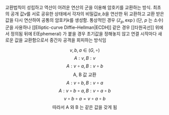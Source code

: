 교환법칙이 성립하고 역산이 어려운 연산의 군을 이용해 암호키를 교환하는 방식.
최초의 공개 값$v$를 서로 공유한 상태에서 각자의 비밀값$a, b$을 연산한 뒤 교환하고 교환 받은 값을 다시 연산하여 공통의 암호키$k$를 생성함.
통상적인 경우 $(\mathbb{Z}_p,\exp)$ (단, $p$ 는 소수) 군을 사용하나 [[Elliptic-curve Diffie–Hellman|ECDH]] 같은 경우 [[타원곡선]] 위에서 정의됨
뒤에 E(Ephemeral) 가 붙을 경우 초기값을 정해놓지 않고 연결 시작마다 새로운 값을 교환함으로서 중간자 공격을 회피하는 방식임

$$v, b, a \in (G, \circ)$$
$$A: v, B: v$$
$$A: v \circ a, B: v \circ b$$
$$\text{A, B 값 교환}$$
$$A: v \circ b, B: v \circ a$$
$$A: v \circ b \circ a, B: v \circ a \circ b$$
$$v \circ b \circ a = v \circ a \circ b$$
$$\text{따라서 A 와 B 는 같은 값을 갖게 됨}$$
